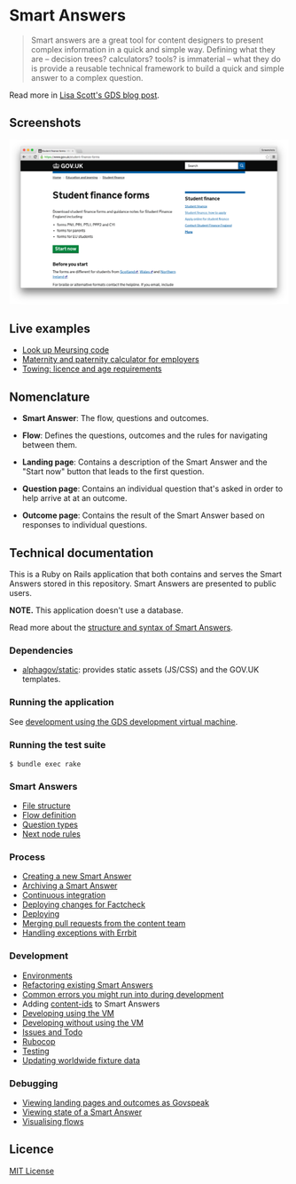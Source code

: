 # Smart Answers

> Smart answers are a great tool for content designers to present complex information in a quick and simple way. Defining what they are – decision trees? calculators? tools? is immaterial – what they do is provide a reusable technical framework to build a quick and simple answer to a complex question.

Read more in [Lisa Scott's GDS blog post](https://gds.blog.gov.uk/2012/02/16/smart-answers-are-smart/).

## Screenshots

![Student Finance Forms screenshot](./doc/assets/govuk-student-finance-forms.png)

## Live examples

* [Look up Meursing code](https://www.gov.uk/additional-commodity-code)
* [Maternity and paternity calculator for employers](https://www.gov.uk/maternity-paternity-calculator)
* [Towing: licence and age requirements](https://www.gov.uk/towing-rules)

## Nomenclature

* **Smart Answer**: The flow, questions and outcomes.

* **Flow**: Defines the questions, outcomes and the rules for navigating between them.

* **Landing page**: Contains a description of the Smart Answer and the "Start now" button that leads to the first question.

* **Question page**: Contains an individual question that's asked in order to help arrive at at an outcome.

* **Outcome page**: Contains the result of the Smart Answer based on responses to individual questions.

## Technical documentation

This is a Ruby on Rails application that both contains and serves the Smart Answers stored in this repository. Smart Answers are presented to public users.

**NOTE.** This application doesn't use a database.

Read more about the [structure and syntax of Smart Answers](doc/smart-answer-flows.md).

### Dependencies

* [alphagov/static](https://github.com/alphagov/static): provides static assets (JS/CSS) and the GOV.UK templates.

### Running the application

See [development using the GDS development virtual machine](doc/developing-using-vm.md).

### Running the test suite

    $ bundle exec rake

### Smart Answers

* [File structure](doc/file-structure.md)
* [Flow definition](doc/flow-definition.md)
* [Question types](doc/question-types.md)
* [Next node rules](doc/next-node-rules.md)

### Process

* [Creating a new Smart Answer](doc/creating-a-new-smart-answer.md)
* [Archiving a Smart Answer](doc/archiving.md)
* [Continuous integration](doc/continuous-integration.md)
* [Deploying changes for Factcheck](doc/factcheck.md)
* [Deploying](doc/deploying.md)
* [Merging pull requests from the content team](doc/merging-content-prs.md)
* [Handling exceptions with Errbit](doc/errbit.md)

### Development

* [Environments](doc/environments.md)
* [Refactoring existing Smart Answers](doc/refactoring.md)
* [Common errors you might run into during development](doc/common-errors.md)
* Adding [content-ids](doc/content-ids.md) to Smart Answers
* [Developing using the VM](doc/developing-using-vm.md)
* [Developing without using the VM](doc/developing-without-vm.md)
* [Issues and Todo](https://trello.com/b/7HgyU4hy/smart-answers-tasks)
* [Rubocop](doc/rubocop.md)
* [Testing](doc/testing.md)
* [Updating worldwide fixture data](doc/updating-worldwide-fixture-data.md)

### Debugging

* [Viewing landing pages and outcomes as Govspeak](doc/viewing-templates-as-govspeak.md)
* [Viewing state of a Smart Answer](doc/viewing-state.md)
* [Visualising flows](doc/visualising-flows.md)

## Licence

[MIT License](./LICENSE.md)
